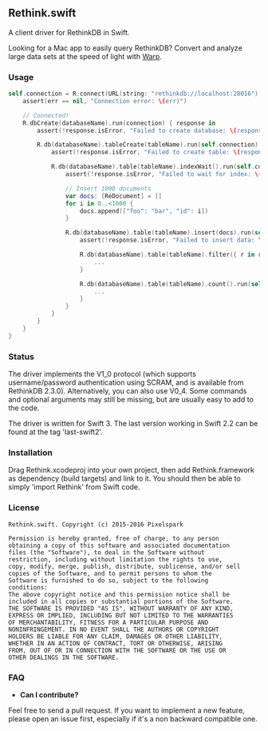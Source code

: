 Rethink.swift
-------------

A client driver for RethinkDB in Swift.

Looking for a Mac app to easily query RethinkDB? Convert and analyze large data sets at the speed of light with [Warp](http://warp.one). 

### Usage

```swift
self.connection = R.connect(URL(string: "rethinkdb://localhost:28016")!, user: "admin", password: "") { err in
	assert(err == nil, "Connection error: \(err)")

	// Connected!
	R.dbCreate(databaseName).run(connection) { response in
		assert(!response.isError, "Failed to create database: \(response)")

		R.db(databaseName).tableCreate(tableName).run(self.connection) { response in
			assert(!response.isError, "Failed to create table: \(response)")

			R.db(databaseName).table(tableName).indexWait().run(self.connection) { response in
				assert(!response.isError, "Failed to wait for index: \(response)")

				// Insert 1000 documents
				var docs: [ReDocument] = []
				for i in 0..<1000 {
					docs.append(["foo": "bar", "id": i])
				}

				R.db(databaseName).table(tableName).insert(docs).run(self.connection) { response in
					assert(!response.isError, "Failed to insert data: \(response)")

					R.db(databaseName).table(tableName).filter({ r in return r["foo"].eq(R.expr("bar")) }).run(self.connection) { response in 
						...
					}

					R.db(databaseName).table(tableName).count().run(self.connection) { response in
						...
					}
				}
			}
		}
	}
}
```

### Status

The driver implements the V1_0 protocol (which supports username/password authentication using SCRAM, and is available 
from RethinkDB 2.3.0). Alternatively, you can also use V0_4. Some commands and optional arguments may still be missing,
but are usually easy to add to the code.

The driver is written for Swift 3. The last version working in Swift 2.2 can be found at the tag 'last-swift2'.

### Installation

Drag Rethink.xcodeproj into your own project, then add Rethink.framework as dependency (build targets) and link to it.
You should then be able to simply 'import Rethink' from Swift code.

### License

```
Rethink.swift. Copyright (c) 2015-2016 Pixelspark

Permission is hereby granted, free of charge, to any person
obtaining a copy of this software and associated documentation
files (the "Software"), to deal in the Software without
restriction, including without limitation the rights to use,
copy, modify, merge, publish, distribute, sublicense, and/or sell
copies of the Software, and to permit persons to whom the
Software is furnished to do so, subject to the following
conditions:
The above copyright notice and this permission notice shall be
included in all copies or substantial portions of the Software.
THE SOFTWARE IS PROVIDED "AS IS", WITHOUT WARRANTY OF ANY KIND,
EXPRESS OR IMPLIED, INCLUDING BUT NOT LIMITED TO THE WARRANTIES
OF MERCHANTABILITY, FITNESS FOR A PARTICULAR PURPOSE AND
NONINFRINGEMENT. IN NO EVENT SHALL THE AUTHORS OR COPYRIGHT
HOLDERS BE LIABLE FOR ANY CLAIM, DAMAGES OR OTHER LIABILITY,
WHETHER IN AN ACTION OF CONTRACT, TORT OR OTHERWISE, ARISING
FROM, OUT OF OR IN CONNECTION WITH THE SOFTWARE OR THE USE OR
OTHER DEALINGS IN THE SOFTWARE.
```

### FAQ

- __Can I contribute?__

Feel free to send a pull request. If you want to implement a new feature, please open
an issue first, especially if it's a non backward compatible one.
